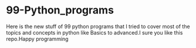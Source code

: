 # 99-Python_programs
Here is the new stuff of 99 python programs that I tried to cover most of the topics and concepts in python like Basics to advanced.I sure you like this repo.Happy programming
